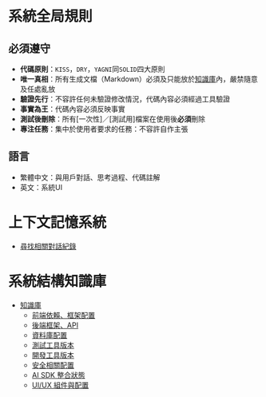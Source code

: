 # 系統全局規則

## 必須遵守

- **代碼原則**：`KISS`，`DRY`，`YAGNI`同`SOLID`四大原則
- **唯一真相**：所有生成文檔（Markdown）必須及只能放於[知識庫](/Users/chun/Documents/PennineWMS/online-stock-control-system/docs)內，嚴禁隨意及任處亂放
- **驗證先行**：不容許任何未驗證修改情況，代碼內容必須經過工具驗證
- **事實為王**：代碼內容必須反映事實
- **測試後刪除**：所有[一次性]／[測試用]檔案在使用後**必須**刪除
- **專注任務**：集中於使用者要求的任務：不容許自作主張

## 語言

- 繁體中文：與用戶對話、思考過程、代碼註解
- 英文：系統UI

# 上下文記憶系統

- [尋找相關對話紀錄](scripts/hooks/user_prompt_hook.py)

# 系統結構知識庫

- [知識庫](/Users/chun/Documents/PennineWMS/online-stock-control-system/docs/TechStack)
  - [前端依賴、框架配置](../docs/TechStack/FrontEnd.md)
  - [後端框架、API](../docs/TechStack/BackEnd.md)
  - [資料庫配置](../docs/TechStack/DataBase.md)
  - [測試工具版本](../docs/TechStack/Testing.md)
  - [開發工具版本](../docs/TechStack/DevTools.md)
  - [安全相關配置](../docs/TechStack/Secutiry.md)
  - [AI SDK 整合狀態](../docs/TechStack/AI-Integration.md)
  - [UI/UX 組件與配置](../docs/TechStack/UI-UX.md)
